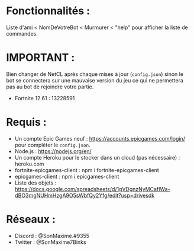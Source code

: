 # Fonctionnalités :
Liste d'ami < NomDeVotreBot < Murmurer < "help" pour afficher la liste de commandes.

# IMPORTANT :
Bien changer de NetCL après chaque mises à jour (`config.json`) sinon le bot se connectera sur une mauvaise version du jeu ce qui ne permettera pas au bot de rejoindre votre partie.
- Fortnite 12.61 : 13228591

# Requis :
 - Un compte Epic Games neuf : https://accounts.epicgames.com/login/ pour compléter le `config.json`.
 - Node.js : https://nodejs.org/en/
 - Un compte Heroku pour le stocker dans un cloud (pas nécessaire) : heroku.com
 - fortnite-epicgames-client : npm i fortnite-epicgames-client
 - epicgames-client : npm i epicgames-client
 - Liste des objets : https://docs.google.com/spreadsheets/d/1gVDgnzNyMCafIWa-dBO3mgNUHmHzgA9O5sWbfQy2Yfg/edit?usp=drivesdk

# Réseaux :
- Discord : @SonMaxime.#9355
- Twitter : @SonMaxime7Binks

